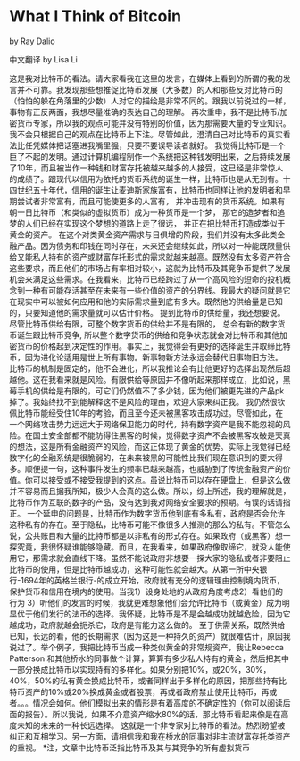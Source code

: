 # What I Think of Bitcoin
 by Ray Dalio
 
 中文翻译 by Lisa Li

这是我对比特币的看法。请大家看我在这里的发言，在媒体上看到的所谓的我的发言并不可靠。我发现那些想推促比特币发展（大多数）的人和那些反对比特币的（怕怕的躲在角落里的少数）人对它的描绘是非常不同的。跟我以前说过的一样， 事物有正反两面，我想尽量准确的表达自己的理解。
再次重申，我不是比特币/加密货币专家，所以我的观点可能并没有特别的价值，因为那需要大量的专业知识。我不会只根据自己的观点在比特币上下注。尽管如此，澄清自己对比特币的真实看法比任凭媒体把话塞进我嘴里强，只要不要误导读者就好。
我觉得比特币是一个巨了不起的发明。通过计算机编程制作一个系统把这种钱发明出来，之后持续发展了10年，而且被当作一种钱和财富存托被越来越多的人接受，这已经是非常惊人的成绩了。跟现代以信用为依托的货币系统的诞生一样，比特币也是从无到有。十四世纪五十年代，信用的诞生让麦迪斯家族富有，比特币也同样让他的发明者和早期尝试者非常富有，而且可能使更多的人富有， 并冲击现有的货币系统。如果有朝一日比特币（和类似的虚拟货币）成为一种货币是一个梦， 那它的造梦者和追梦的人们已经在实现这个梦想的道路上走了很远， 并正在把比特币打造成类似于黄金的资产。
在这个对类黄金资产需求与日俱增的阶段，我们并没有太多此类金融产品。因为债务和印钱在同时存在，未来还会继续如此，所以对一种能既限量供给又能私人持有的资产或财富存托形式的需求就越来越高。既然没有太多资产符合这些要求，而且他们的市场占有率相对较小，这就为比特币及其竞争币提供了发展机会来满足这些需求。在我看来，比特币已经跨过了从一个高风险的短命的投机概念到一种有可能存活甚至在未来有一些价值的资产的分界线。我最大的疑问就是它在现实中可以被如何应用和他的实际需求量到底有多大。既然他的供给量是已知的，只要知道他的需求量就可以估计价格。
提到比特币的供给量，我还想要说。尽管比特币供给有限，可整个数字货币的供给并不是有限的， 总会有新的数字货币诞生跟比特币竞争, 所以整个数字货币的供给和竞争状态就会对比特币和其他加密货币的价格起到决定性的作用。事实上，我觉得会有更好的选择诞生并取缔比特币，因为进化论适用是世上所有事物。新事物新方法永远会替代旧事物旧方法。
比特币的机制是固定的，他不会进化，所以我推论会有比他更好的选择出现然后超越他。这在我看来就是风险。有限供给等原因并不像听起来那样成立，比如说，黑莓手机的供给是有限的，可它们仍然值不了多少钱，因为他们被更先进的产品pk掉了。我始终找不到能解释这不是风险的理由，欢迎大家来纠正我。
我仍然很钦佩比特币能经受住10年的考验，而且至今还未被黑客攻击成功过。尽管如此，在一个网络攻击势力远远大于网络保卫能力的时代，持有数字资产是我不能忽视的风险。在国土安全部都不能防得住黑客的时候，觉得数字资产不会被黑客攻破是天真的想法，这是所有金融资产的风险，而这正体现了黄金的优势。实际上我觉得已经数字化的金融系统是很脆弱的，在未来被黑的可能性比我们现在意识到的要大得多。顺便提一句，这种事件发生的频率已越来越高，也威胁到了传统金融资产的价值。你可以接受或不接受我提到的这点。虽说比特币可以存在硬盘上，但是这么做并不容易而且据我所知，极少人会真的这么做。所以，综上所述，我的理解就是，比特币作为互联的数字的产品，没有达到我对网络安全要求的预期。有误的话请指正。
一个延申的问题是，比特币作为数字货币他到底有多私有，政府是否会允许这种私有的存在。至于隐私，比特币可能不像很多人推测的那么的私有。不管怎么说，公共账目和大量的比特币都是以非私有的形式存在。如果政府（或黑客）想一探究竟，我很怀疑谁能够隐藏。而且，在我看来，如果政府像取缔它，就没人能使用它，那需求就会直线下降。虽然不能说政府非想要一探大家的隐私或者非要阻止比特币的使用，但是比特币越成功，这种可能性就会越大。从第一所中央银行-1694年的英格兰银行-的成立开始，政府就有充分的逻辑理由控制境内货币，保护货币和信用在境内的使用。当我1）设身处地的从政府角度考虑2）看他们的行为 3）听他们的发言的时候，我就更难想象他们会允许比特币（或黄金）成为明显优于他们发行的法币的选择。我怀疑，比特币是不是会越成功就越危险，因为它越成功，政府就越会扼杀它，政府是有能力这么做的。
至于供需关系，既然供给已知，长远的看，他的长期需求（因为这是一种持久的资产）就很难估计，原因我说过了。举个例子，我把比特币当成一种类似黄金的非常规资产，我让Rebecca Patterson 和其他桥水的同事做个计算，算算有多少私人持有的黄金，然后把其中一部分换成比特币以实现持有的多样化。如果分别把10%，或20%，30%，40%，50%的私有黄金换成比特币，或者同样出于多样化的原因，把那些持有比特币资产的10%或20%换成黄金或者股票，再或者政府禁止使用比特币，再或者。。。情况会如何。他们模拟出来的情形是有着高度的不确定性的（你可以阅读后面的报告）。所以我说，如果不介意资产缩水80%的话，那比特币看起来像是在高度未知的未来的一种长远选择。
这就是一个非专家对比特币的看法。热烈盼望被纠正和互相学习。另一方面，请相信我和我在桥水的同事对非主流财富存托类资产的重视。
*注，文章中比特币泛指比特币及其与其竞争的所有虚拟货币
